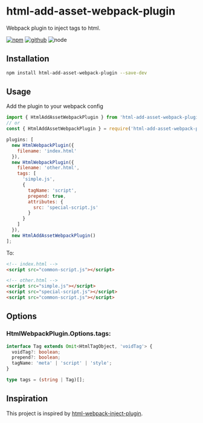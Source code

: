 # html-add-asset-webpack-plugin

Webpack plugin to inject tags to html.

[![npm][npm-badge]][npm-url]
[![github][github-badge]][github-url]
![node][node-badge]

[npm-url]: https://www.npmjs.com/package/html-add-asset-webpack-plugin
[npm-badge]: https://img.shields.io/npm/v/html-add-asset-webpack-plugin.svg?style=flat-square&logo=npm
[github-url]: https://github.com/best-shot/html-add-asset-webpack-plugin
[github-badge]: https://img.shields.io/npm/l/html-add-asset-webpack-plugin.svg?style=flat-square&colorB=blue&logo=github
[node-badge]: https://img.shields.io/node/v/html-add-asset-webpack-plugin.svg?style=flat-square&colorB=green&logo=node.js

## Installation

```bash
npm install html-add-asset-webpack-plugin --save-dev
```

## Usage

Add the plugin to your webpack config

```javascript
import { HtmlAddAssetWebpackPlugin } from 'html-add-asset-webpack-plugin';
// or
const { HtmlAddAssetWebpackPlugin } = require('html-add-asset-webpack-plugin');
```

```javascript
plugins: [
  new HtmlWebpackPlugin({
    filename: 'index.html'
  }),
  new HtmlWebpackPlugin({
    filename: 'other.html',
    tags: [
      'simple.js',
      {
        tagName: 'script',
        prepend: true,
        attributes: {
          src: 'special-script.js'
        }
      }
    ]
  }),
  new HtmlAddAssetWebpackPlugin()
];
```

To:

```html
<!-- index.html -->
<script src="common-script.js"></script>

<!-- other.html -->
<script src="simple.js"></script>
<script src="special-script.js"></script>
<script src="common-script.js"></script>
```

## Options

### HtmlWebpackPlugin.Options.tags:

```ts
interface Tag extends Omit<HtmlTagObject, 'voidTag'> {
  voidTag?: boolean;
  prepend?: boolean;
  tagName: 'meta' | 'script' | 'style';
}

type tags = (string | Tag)[];
```

## Inspiration

This project is inspired by [html-webpack-inject-plugin](https://github.com/kagawagao/html-webpack-inject-plugin).
